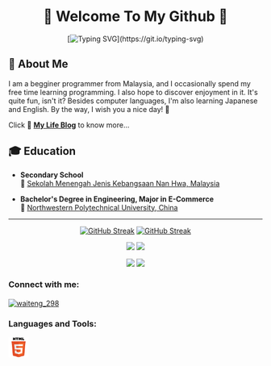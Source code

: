 <h1 align="center">🍄 Welcome To My Github 🍄</h1>

<div align="center">

[![Typing SVG](https://readme-typing-svg.demolab.com?font=Flavors&size=18&duration=1000&pause=1000&color=FF5E8A&background=00000000&center=true&vCenter=true&width=435&height=30&separator=%3C&lines=Commit+your+way+to+the+Lord;%3CTrust+in+Him+and+He+will+do+this.)](https://git.io/typing-svg)

<div align="left">

## 🌻 About Me    
<p> I am a begginer programmer from Malaysia, and I occasionally spend my free time learning programming. I also hope to discover enjoyment in it. It's quite fun, isn't it? Besides computer languages, I'm also learning Japanese and English.      
By the way, I wish you a nice day! 🥂</p>   
Click 🎐 <a href="https://cwteng1005.github.io/WT_Blog/"><b>My Life Blog</b></a> to know more...
     
## 🎓 Education  
- **Secondary School**   
  🏫 <a href="https://sites.google.com/view/smjknh">Sekolah Menengah Jenis Kebangsaan Nan Hwa, Malaysia</a>

- **Bachelor's Degree in Engineering, Major in E-Commerce**   
  🏫 <a href="https://en.nwpu.edu.cn/">Northwestern Polytechnical University, China</a>
---  

<div align="center">
     
<a href="https://git.io/streak-stats#gh-light-mode-only"><img height="180" src="https://streak-stats.demolab.com?user=CWTeng1005&theme=moltack&hide_border=true&card_width=890" alt="GitHub Streak"/></a>
<a href="https://git.io/streak-stats#gh-dark-mode-only"><img height="180" src="https://streak-stats.demolab.com?user=CWTeng1005&theme=apprentice&hide_border=true&card_width=890&background=915151" alt="GitHub Streak" /></a>

<a href="https://github.com/anuraghazra/github-readme-stats#gh-light-mode-only"><img height="180" src="https://github-readme-stats.vercel.app/api?username=CWTeng1005&show_icons=true&theme=moltack" /></a>
<a href="https://github.com/anuraghazra/github-readme-stats#gh-light-mode-only"><img height="180" src="https://github-readme-stats.vercel.app/api/top-langs/?username=CWTeng1005&theme=moltack&layout=compact&card_width=300"/></a>

<a href="https://github.com/anuraghazra/github-readme-stats#gh-dark-mode-only"><img height="180" src="https://github-readme-stats.vercel.app/api?username=CWTeng1005&show_icons=true&theme=rose" /></a>
<a href="https://github.com/anuraghazra/github-readme-stats#gh-dark-mode-only"><img height="180" src="https://github-readme-stats.vercel.app/api/top-langs/?username=CWTeng1005&theme=rose&layout=compact&card_width=300" /></a>

<div align="left">

<h3 align="left">Connect with me:</h3>
<p align="left">
<a href="https://instagram.com/waiteng_298" target="blank"><img align="center" src="https://raw.githubusercontent.com/rahuldkjain/github-profile-readme-generator/master/src/images/icons/Social/instagram.svg" alt="waiteng_298" height="30" width="40" /></a>
</p>

<h3 align="left">Languages and Tools:</h3>
<p align="left"> <a href="https://www.w3.org/html/" target="_blank" rel="noreferrer"> <img src="https://raw.githubusercontent.com/devicons/devicon/master/icons/html5/html5-original-wordmark.svg" alt="html5" width="40" height="40"/> </a> </p>
